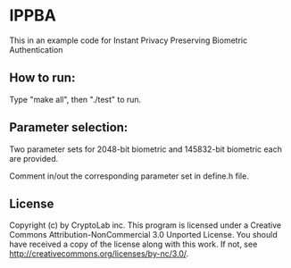 # IPPBA
This in an example code for Instant Privacy Preserving Biometric Authentication

## How to run:

Type "make all", then "./test" to run.

## Parameter selection: 
Two parameter sets for 2048-bit biometric and 145832-bit biometric each are provided.

Comment in/out the corresponding parameter set in define.h file.


## License
Copyright (c) by CryptoLab inc. This program is licensed under a Creative Commons Attribution-NonCommercial 3.0 Unported License. You should have received a copy of the license along with this work. If not, see http://creativecommons.org/licenses/by-nc/3.0/.
